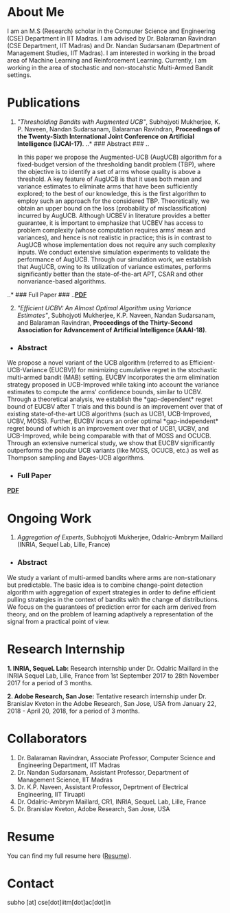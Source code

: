 
# About Me

<p> I am an M.S (Research) scholar in the Computer Science and Engineering (CSE) Department in IIT Madras. I am advised by Dr. Balaraman Ravindran (CSE Department, IIT Madras) and Dr. Nandan Sudarsanam (Department of Management Studies, IIT Madras). I am interested in working in the broad area of Machine Learning and Reinforcement Learning. Currently, I am working in the area of stochastic and non-stocahstic Multi-Armed Bandit settings. </p>

# Publications
1. *"Thresholding Bandits with Augmented UCB"*, Subhojyoti Mukherjee, K. P. Naveen, Nandan Sudarsanam, Balaraman Ravindran, **Proceedings of the Twenty-Sixth International Joint Conference on Artificial Intelligence (IJCAI-17)**.
..* ### Abstract ###
..<p>In this paper we propose the Augmented-UCB (AugUCB) algorithm for a fixed-budget version of the thresholding bandit problem  (TBP), where the objective is to identify a set of arms whose quality is above a threshold. A key feature of AugUCB is that it uses both  mean and variance estimates to eliminate arms that have been sufficiently explored; to the best of our knowledge, this is the first algorithm to employ such an approach for the considered TBP. Theoretically, we obtain an upper bound on the loss (probability of misclassification) incurred by AugUCB. Although UCBEV in literature provides a better guarantee, it is important to emphasize that UCBEV has access to problem complexity (whose computation requires arms’ mean and variances), and hence is not realistic in practice; this is in contrast to AugUCB whose implementation does not require any such complexity inputs. We conduct extensive simulation experiments to validate the performance of AugUCB. Through our simulation work, we establish that AugUCB, owing to its utilization of variance estimates, performs significantly better than the state-of-the-art APT, CSAR and other nonvariance-based algorithms.</p>

..* ### Full Paper ### 
..[**PDF**](http://static.ijcai.org/proceedings-2017/0350.pdf)

2. *"Efficient UCBV: An Almost Optimal Algorithm using Variance Estimates"*, Subhojyoti Mukherjee, K.P. Naveen, Nandan Sudarsanam, and Balaraman Ravindran, **Proceedings of the Thirty-Second Association for Advancement of Artificial Intelligence (AAAI-18)**.
 * ### Abstract ###
 <p>We propose a novel variant of the UCB algorithm (referred to as Efficient-UCB-Variance (EUCBV)) for minimizing cumulative regret in the stochastic multi-armed bandit (MAB) setting. EUCBV incorporates the arm elimination strategy proposed in UCB-Improved while taking into account the variance estimates to compute the arms' confidence bounds, similar to UCBV. Through a theoretical analysis, we establish the *gap-dependent* regret bound of EUCBV after T trials and this bound is an improvement over that of existing state-of-the-art UCB algorithms (such as UCB1, UCB-Improved, UCBV,  MOSS). Further, EUCBV incurs an order optimal *gap-independent* regret bound of which is an improvement over that of UCB1, UCBV, and UCB-Improved, while being comparable with that of MOSS and OCUCB. Through an extensive numerical study, we show that EUCBV significantly outperforms the popular UCB variants (like MOSS, OCUCB, etc.) as well as Thompson sampling and Bayes-UCB algorithms. </p>

 * ### Full Paper ### 
 [**PDF**](https://github.com/Subhojyoti/EUCBV/blob/master/AAAI2018/EUCBV.pdf)

# Ongoing Work

1. *Aggregation of Experts*, Subhojyoti Mukherjee, Odalric-Ambrym Maillard (INRIA, Sequel Lab, Lille, France)
* ### Abstract ###
<p>  We study a variant of multi-armed bandits where arms are non-stationary but predictable. The basic idea is to combine change-point detection algorithm with aggregation of expert strategies in order to define efficient pulling strategies in the context of bandits with the change of distributions. We focus on the guarantees of prediction error for each arm derived from theory, and on the problem of learning adaptively a representation of the signal from a practical point of view. </p>

# Research Internship
**1. INRIA, SequeL Lab:** Research internship under Dr. Odalric Maillard in the INRIA Sequel Lab, Lille, France from 1st September 2017 to 28th November 2017 for a period of 3 months.

**2. Adobe Research, San Jose:** Tentative research internship under Dr. Branislav Kveton in the Adobe Research, San Jose, USA from January 22, 2018 - April 20, 2018, for a period of 3 months.

# Collaborators

1. Dr. Balaraman Ravindran, Associate Professor, Computer Science and Engineering Department, IIT Madras
2. Dr. Nandan Sudarsanam, Assistant Professor, Department of Management Science, IIT Madras
3. Dr. K.P. Naveen, Assistant Professor, Deprtment of Electrical Engineering, IIT Tiruapti
4. Dr. Odalric-Ambrym Maillard, CR1, INRIA, SequeL Lab, Lille, France
5. Dr. Branislav Kveton, Adobe Research, San Jose, USA

# Resume

You can find my full resume here ([Resume](https://github.com/Subhojyoti/CV/blob/master/subho_cv.pdf)).

# Contact 

subho [at] cse[dot]iitm[dot]ac[dot]in

